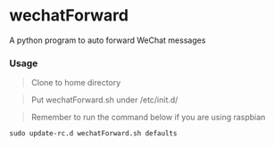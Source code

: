 # wechatForward
A python program to auto forward WeChat messages

### Usage
>Clone to home directory

> Put wechatForward.sh under /etc/init.d/

>Remember to run the command below if you are using raspbian
``` 
sudo update-rc.d wechatForward.sh defaults 
```
